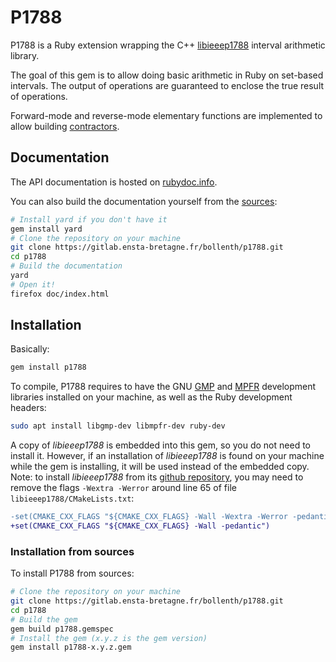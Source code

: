 
P1788
=====

P1788 is a Ruby extension wrapping the C++ [libieeep1788](https://github.com/nehmeier/libieeep1788) interval arithmetic library.

The goal of this gem is to allow doing basic arithmetic in Ruby on set-based intervals.
The output of operations are guaranteed to enclose the true result of operations.

Forward-mode and reverse-mode elementary functions are implemented to allow building [contractors](https://en.wikipedia.org/wiki/Interval_contractor).


Documentation
-------------

The API documentation is hosted on [rubydoc.info](https://www.rubydoc.info/gems/p1788).

You can also build the documentation yourself from the [sources](https://gitlab.ensta-bretagne.fr/bollenth/p1788):

~~~bash
# Install yard if you don't have it
gem install yard
# Clone the repository on your machine
git clone https://gitlab.ensta-bretagne.fr/bollenth/p1788.git
cd p1788
# Build the documentation
yard
# Open it!
firefox doc/index.html
~~~

Installation
------------

Basically:

~~~bash
gem install p1788
~~~

To compile, P1788 requires to have the GNU [GMP](https://gmplib.org/) and [MPFR](https://www.mpfr.org/) development libraries installed on your machine,
as well as the Ruby development headers:

~~~bash
sudo apt install libgmp-dev libmpfr-dev ruby-dev
~~~

A copy of _libieeep1788_ is embedded into this gem, so you do not need to install it.
However, if an installation of _libieeep1788_ is found on your machine while the gem is installing, it will be used instead of the embedded copy.
Note: to install _libieeep1788_ from its [github repository](https://github.com/nehmeier/libieeep1788),
you may need to remove the flags `-Wextra -Werror` around line 65 of file `libieeep1788/CMakeLists.txt`:

~~~diff
-set(CMAKE_CXX_FLAGS "${CMAKE_CXX_FLAGS} -Wall -Wextra -Werror -pedantic")
+set(CMAKE_CXX_FLAGS "${CMAKE_CXX_FLAGS} -Wall -pedantic")
~~~

### Installation from sources

To install P1788 from sources:

~~~bash
# Clone the repository on your machine
git clone https://gitlab.ensta-bretagne.fr/bollenth/p1788.git
cd p1788
# Build the gem
gem build p1788.gemspec
# Install the gem (x.y.z is the gem version)
gem install p1788-x.y.z.gem
~~~

